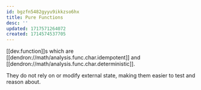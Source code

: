 ```yaml
---
id: bgzfn5482gyyu9ikkzso6hx
title: Pure Functions
desc: ''
updated: 1717571264072
created: 1714574537705
---
```


[[dev.function]]s which are [[dendron://math/analysis.func.char.idempotent]] and [[dendron://math/analysis.func.char.deterministic]].

They do not rely on or modify external state, making them easier to test and reason about.